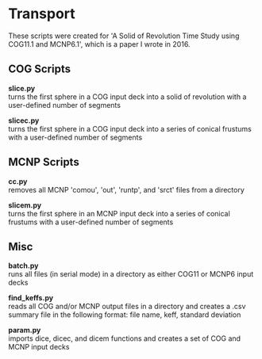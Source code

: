 # Transport

These scripts were created for 'A Solid of Revolution Time Study using COG11.1 and MCNP6.1', which is a paper I wrote in 2016.

## COG Scripts
**slice.py**  
turns the first sphere in a COG input deck into a solid of revolution with a user-defined number of segments

**slicec.py**  
turns the first sphere in a COG input deck into a series of conical frustums with a user-defined number of segments

## MCNP Scripts
**cc.py**  
removes all MCNP 'comou', 'out', 'runtp', and 'srct' files from a directory

**slicem.py**  
turns the first sphere in an MCNP input deck into a series of conical frustums with a user-defined number of segments

## Misc
**batch.py**  
runs all files (in serial mode) in a directory as either COG11 or MCNP6 input decks

**find_keffs.py**  
reads all COG and/or MCNP output files in a directory and creates a .csv summary file in the following format: file name, keff, standard deviation

**param.py**  
imports dice, dicec, and dicem functions and creates a set of COG and MCNP input decks